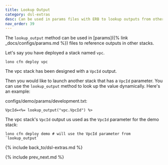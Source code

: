 ```yaml
---
title: Lookup Output
category: dsl-extras
desc: Can be used in params files with ERB to lookup outputs from other stacks.
nav_order: 39
---
```


The `lookup_output` method can be used in [params]({% link _docs/configs/params.md %}) files to reference outputs in other stacks.

Let's say you have deployed a stack named `vpc`.

    lono cfn deploy vpc

The vpc stack has been designed with a `VpcId` output.

Then you would like to launch another stack that has a `VpcId` parameter. You can use the `lookup_output` method to look up the value dynamically. Here's an example:

configs/demo/params/development.txt:

    VpcId=<%= lookup_output("vpc.VpcId") %>

The vpc stack's `VpcId` output us used as the `VpcId` parameter for the demo stack:

    lono cfn deploy demo # will use the VpcId parameter from `lookup_output`

{% include back_to/dsl-extras.md %}

{% include prev_next.md %}
